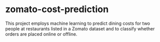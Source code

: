 # zomato-cost-prediction
This project employs machine learning to predict dining costs for two people at restaurants listed in a Zomato dataset and to classify whether orders are placed online or offline.

